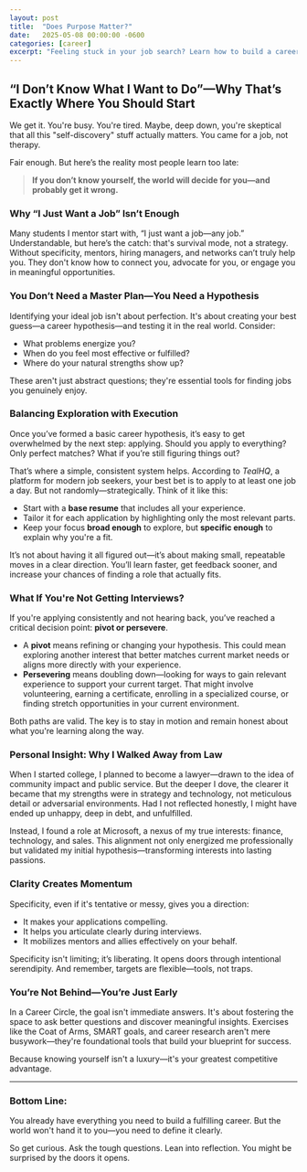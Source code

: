 ```yaml
---
layout: post
title:  "Does Purpose Matter?"
date:   2025-05-08 00:00:00 -0600
categories: [career]
excerpt: "Feeling stuck in your job search? Learn how to build a career hypothesis, balance exploration with action, and turn self-discovery into your greatest competitive advantage."
---
```

## “I Don’t Know What I Want to Do”—Why That’s Exactly Where You Should Start

We get it. You're busy. You're tired. Maybe, deep down, you're skeptical that all this "self-discovery" stuff actually matters. You came for a job, not therapy.

Fair enough. But here’s the reality most people learn too late:

> **If you don’t know yourself, the world will decide for you—and probably get it wrong.**

### Why “I Just Want a Job” Isn’t Enough

Many students I mentor start with, “I just want a job—any job.” Understandable, but here’s the catch: that's survival mode, not a strategy. Without specificity, mentors, hiring managers, and networks can’t truly help you. They don't know how to connect you, advocate for you, or engage you in meaningful opportunities.

### You Don’t Need a Master Plan—You Need a Hypothesis

Identifying your ideal job isn't about perfection. It's about creating your best guess—a career hypothesis—and testing it in the real world. Consider:

- What problems energize you?  
- When do you feel most effective or fulfilled?  
- Where do your natural strengths show up?

These aren't just abstract questions; they're essential tools for finding jobs you genuinely enjoy.

### Balancing Exploration with Execution

Once you’ve formed a basic career hypothesis, it’s easy to get overwhelmed by the next step: applying. Should you apply to everything? Only perfect matches? What if you’re still figuring things out?

That’s where a simple, consistent system helps. According to *TealHQ*, a platform for modern job seekers, your best bet is to apply to at least one job a day. But not randomly—strategically. Think of it like this:

- Start with a **base resume** that includes all your experience.
- Tailor it for each application by highlighting only the most relevant parts.
- Keep your focus **broad enough** to explore, but **specific enough** to explain why you're a fit.

It’s not about having it all figured out—it’s about making small, repeatable moves in a clear direction. You’ll learn faster, get feedback sooner, and increase your chances of finding a role that actually fits.

### What If You're Not Getting Interviews?

If you're applying consistently and not hearing back, you’ve reached a critical decision point: **pivot or persevere**.

- A **pivot** means refining or changing your hypothesis. This could mean exploring another interest that better matches current market needs or aligns more directly with your experience.
- **Persevering** means doubling down—looking for ways to gain relevant experience to support your current target. That might involve volunteering, earning a certificate, enrolling in a specialized course, or finding stretch opportunities in your current environment.

Both paths are valid. The key is to stay in motion and remain honest about what you're learning along the way.

### Personal Insight: Why I Walked Away from Law

When I started college, I planned to become a lawyer—drawn to the idea of community impact and public service. But the deeper I dove, the clearer it became that my strengths were in strategy and technology, not meticulous detail or adversarial environments. Had I not reflected honestly, I might have ended up unhappy, deep in debt, and unfulfilled.

Instead, I found a role at Microsoft, a nexus of my true interests: finance, technology, and sales. This alignment not only energized me professionally but validated my initial hypothesis—transforming interests into lasting passions.

### Clarity Creates Momentum

Specificity, even if it's tentative or messy, gives you a direction:

- It makes your applications compelling.
- It helps you articulate clearly during interviews.
- It mobilizes mentors and allies effectively on your behalf.

Specificity isn't limiting; it’s liberating. It opens doors through intentional serendipity. And remember, targets are flexible—tools, not traps.

### You’re Not Behind—You’re Just Early

In a Career Circle, the goal isn't immediate answers. It's about fostering the space to ask better questions and discover meaningful insights. Exercises like the Coat of Arms, SMART goals, and career research aren't mere busywork—they're foundational tools that build your blueprint for success.

Because knowing yourself isn't a luxury—it's your greatest competitive advantage.

---

### Bottom Line:

You already have everything you need to build a fulfilling career. But the world won't hand it to you—you need to define it clearly.

So get curious. Ask the tough questions. Lean into reflection. You might be surprised by the doors it opens.

